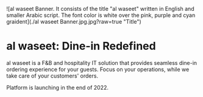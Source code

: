 ![al waseet Banner. It consists of the title "al waseet" written in English and smaller Arabic script. The font color is white over the pink, purple and cyan graident](./al waseet Banner.jpg.jpg?raw=true "Title")

# al waseet: Dine-in Redefined

al waseet is a F&B and hospitality IT solution that provides seamless dine-in ordering experience for your guests. Focus on your operations, while we take care of your customers' orders.

Platform is launching in the end of 2022.
